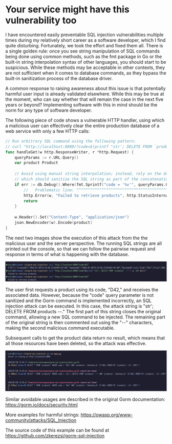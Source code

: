 # Your service might have this vulnerability too

I have encountered easily preventable SQL injection vulnerabilities multiple times during my relatively short career as a software developer, which I find quite disturbing. Fortunately, we took the effort and fixed them all. There is a single golden rule: once you see string manipulation of SQL commands being done using common methods, such as the fmt package in Go or the built-in string interpolation syntax of other languages, you should start to be suspicious.
While these methods may be acceptable in other contexts, they are not sufficient when it comes to database commands, as they bypass the built-in sanitization process of the database driver.

A common response to raising awareness about this issue is that potentially harmful user input is already validated elsewhere. While this may be true at the moment, who can say whether that will remain the case in the next five years or beyond? Implementing software with this in mind should be the norm for any type of software developer.

The following piece of code shows a vulnerable HTTP handler, using which a malicious user can effectively clear the entire production database of a web service with only a few HTTP calls:

```go
// Run arbitrary SQL command using the following pattern:
// curl "http://localhost:8080/?code=$(printf "str'; DELETE FROM `products` --" | jq -sRr @uri)"
func handleGet(w http.ResponseWriter, r *http.Request) {
    queryParams := r.URL.Query()
    var product Product

    // Avoid using manual string interpolation; instead, rely on the driver's string interpolation,
    // which should sanitize the SQL string as part of the concatenation process.
    if err := db.Debug().Where(fmt.Sprintf("code = '%v'", queryParams.Get("code"))).First(&product).Error; err != nil {
        //   Problematic line: ^^^^^^^^^^^^^^^^^^^^^^^^^^^^^^^^^^^^^^^^^^^^^^^^^^^
        http.Error(w, "Failed to retrieve products", http.StatusInternalServerError)
        return
    }

    w.Header().Set("Content-Type", "application/json")
    json.NewEncoder(w).Encode(product)
}
```

The next two images show the execution of this attack from the the malicious user and the server perspective. The running SQL strings are all printed out the console, so that we can follow the pairwise request and response in terms of what is happening with the database.

![Malicious User's Terminal](images/client_terminal.png "Malicious User's Terminal")

The user first requests a product using its code, "D42," and receives the associated data. However, because the "code" query parameter is not sanitized and the Gorm command is implemented incorrectly, an SQL injection attack can be executed. In this case, the attack string is "str'; DELETE FROM products --." The first part of this string closes the original command, allowing a new SQL command to be injected. The remaining part of the original string is then commented out using the "--" characters, making the second malicious command executable.

Subsequent calls to get the product data return no result, which means that all those resources have been deleted, so the attack was effective.

![Server Terminal](images/server_terminal.png "Server Terminal")

Similar avoidable usages are described in the original Gorm documentation: <https://gorm.io/docs/security.html>

More examples for harmful strings: <https://owasp.org/www-community/attacks/SQL_Injection>

The source code of this example can be found at <https://github.com/zkerezsi/gorm-sql-injection>
